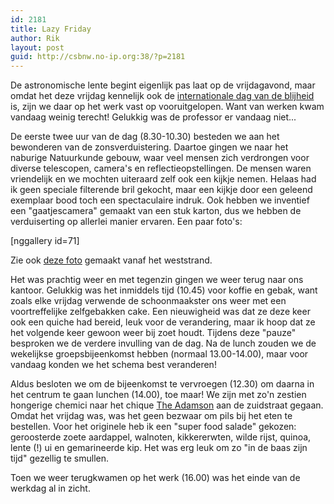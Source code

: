 ```yaml
---
id: 2181
title: Lazy Friday
author: Rik
layout: post
guid: http://csbnw.no-ip.org:38/?p=2181
---
```

De astronomische lente begint eigenlijk pas laat op de vrijdagavond, maar omdat het deze vrijdag kennelijk ook de [internationale dag van de blijheid](http://www.dayofhappiness.net/) is, zijn we daar op het werk vast op vooruitgelopen. Want van werken kwam vandaag weinig terecht! Gelukkig was de professor er vandaag niet...

De eerste twee uur van de dag (8.30-10.30) besteden we aan het bewonderen van de zonsverduistering. Daartoe gingen we naar het naburige Natuurkunde gebouw, waar veel mensen zich verdrongen voor diverse telescopen, camera's en reflectieopstellingen. De mensen waren vriendelijk en we mochten uiteraard zelf ook een kijkje nemen. Helaas had ik geen speciale filterende bril gekocht, maar een kijkje door een geleend exemplaar bood toch een spectaculaire indruk. Ook hebben we inventief een "gaatjescamera" gemaakt van een stuk karton, dus we hebben de verduiserting op allerlei manier ervaren. Een paar foto's:

[nggallery id=71]

Zie ook [deze foto](https://www.facebook.com/uniofsta/photos/a.194383547354754.41809.194382270688215/668268446632926/?type=1) gemaakt vanaf het weststrand.

Het was prachtig weer en met tegenzin gingen we weer terug naar ons kantoor. Gelukkig was het inmiddels tijd (10.45) voor koffie en gebak, want zoals elke vrijdag verwende de schoonmaakster ons weer met een voortreffelijke zelfgebakken cake. Een nieuwigheid was dat ze deze keer ook een quiche had bereid, leuk voor de verandering, maar ik hoop dat ze het volgende keer gewoon weer bij zoet houdt. Tijdens deze "pauze" besproken we de verdere invulling van de dag. Na de lunch zouden we de wekelijkse groepsbijeenkomst hebben (normaal 13.00-14.00), maar voor vandaag konden we het schema best veranderen!

Aldus besloten we om de bijeenkomst te vervroegen (12.30) om daarna in het centrum te gaan lunchen (14.00), toe maar! We zijn met zo'n zestien hongerige chemici naar het chique [The Adamson](http://theadamson.com/) aan de zuidstraat gegaan. Omdat het vrijdag was, was het geen bezwaar om pils bij het eten te bestellen. Voor het originele heb ik een "super food salade" gekozen: geroosterde zoete aardappel, walnoten, kikkererwten, wilde rijst, quinoa, lente (!) ui en gemarineerde kip. Het was erg leuk om zo "in de baas zijn tijd" gezellig te smullen.

Toen we weer terugkwamen op het werk (16.00) was het einde van de werkdag al in zicht.